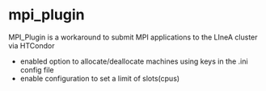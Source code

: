 # mpi_plugin
MPI_Plugin is a workaround to submit MPI applications to the LIneA cluster via HTCondor

- enabled option to allocate/deallocate machines using keys in the .ini config file
- enable configuration to set a limit of slots(cpus)
